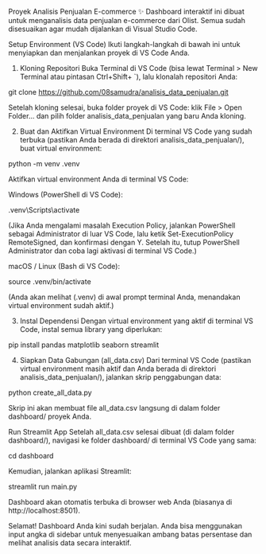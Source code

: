 Proyek Analisis Penjualan E-commerce ✨
Dashboard interaktif ini dibuat untuk menganalisis data penjualan e-commerce dari Olist. Semua sudah disesuaikan agar mudah dijalankan di Visual Studio Code.

Setup Environment (VS Code)
Ikuti langkah-langkah di bawah ini untuk menyiapkan dan menjalankan proyek di VS Code Anda.

1. Kloning Repositori
Buka Terminal di VS Code (bisa lewat Terminal > New Terminal atau pintasan Ctrl+Shift+ `), lalu klonalah repositori Anda:

git clone https://github.com/08samudra/analisis_data_penjualan.git

Setelah kloning selesai, buka folder proyek di VS Code: klik File > Open Folder... dan pilih folder analisis_data_penjualan yang baru Anda kloning.

2. Buat dan Aktifkan Virtual Environment
Di terminal VS Code yang sudah terbuka (pastikan Anda berada di direktori analisis_data_penjualan/), buat virtual environment:

python -m venv .venv

Aktifkan virtual environment Anda di terminal VS Code:

Windows (PowerShell di VS Code):

.venv\Scripts\activate

(Jika Anda mengalami masalah Execution Policy, jalankan PowerShell sebagai Administrator di luar VS Code, lalu ketik Set-ExecutionPolicy RemoteSigned, dan konfirmasi dengan Y. Setelah itu, tutup PowerShell Administrator dan coba lagi aktivasi di terminal VS Code.)

macOS / Linux (Bash di VS Code):

source .venv/bin/activate

(Anda akan melihat (.venv) di awal prompt terminal Anda, menandakan virtual environment sudah aktif.)

3. Instal Dependensi
Dengan virtual environment yang aktif di terminal VS Code, instal semua library yang diperlukan:

pip install pandas matplotlib seaborn streamlit

4. Siapkan Data Gabungan (all_data.csv)
Dari terminal VS Code (pastikan virtual environment masih aktif dan Anda berada di direktori analisis_data_penjualan/), jalankan skrip penggabungan data:

python create_all_data.py

Skrip ini akan membuat file all_data.csv langsung di dalam folder dashboard/ proyek Anda.

Run Streamlit App
Setelah all_data.csv selesai dibuat (di dalam folder dashboard/), navigasi ke folder dashboard/ di terminal VS Code yang sama:

cd dashboard

Kemudian, jalankan aplikasi Streamlit:

streamlit run main.py

Dashboard akan otomatis terbuka di browser web Anda (biasanya di http://localhost:8501).

Selamat! Dashboard Anda kini sudah berjalan. Anda bisa menggunakan input angka di sidebar untuk menyesuaikan ambang batas persentase dan melihat analisis data secara interaktif.
